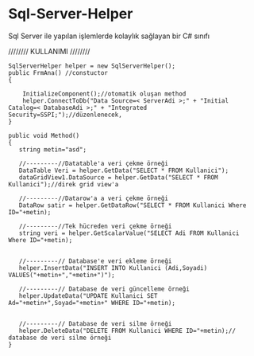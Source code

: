 # Sql-Server-Helper
Sql Server ile yapılan işlemlerde kolaylık sağlayan bir C# sınıfı

//////// KULLANIMI ////////

    SqlServerHelper helper = new SqlServerHelper();
    public FrmAna() //constuctor
    {

        InitializeComponent();//otomatik oluşan method
        helper.ConnectToDb("Data Source=< ServerAdi >;" + "Initial Catalog=< DatabaseAdi >;" + "Integrated Security=SSPI;");//düzenlenecek,
    }

    public void Method()
    {
       string metin="asd";

       //---------//Datatable'a veri çekme örneği
       DataTable Veri = helper.GetData("SELECT * FROM Kullanici");
       dataGridView1.DataSource = helper.GetData("SELECT * FROM Kullanici");//direk grid view'a

       //---------//Datarow'a a veri çekme örneği
       DataRow satir = helper.GetDataRow("SELECT * FROM Kullanici Where ID="+metin);

       //---------//Tek hücreden veri çekme örneği
       string veri = helper.GetScalarValue("SELECT Adi FROM Kullanici Where ID="+metin);


       //---------// Database'e veri ekleme örneği
       helper.InsertData("INSERT INTO Kullanici (Adi,Soyadi) VALUES("+metin+","+metin+")");

       //---------// Database de veri güncelleme örneği
       helper.UpdateData("UPDATE Kullanici SET Ad="+metin+",Soyad="+metin+" WHERE ID="+metin);


       //---------// Database de veri silme örneği
       helper.DeleteData("DELETE FROM Kullanici WHERE ID="+metin);// database de veri silme örneği
    }
